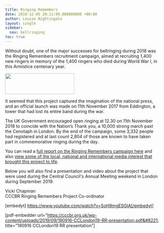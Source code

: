 ```yaml
---
title: Ringing Remembers
date: 2018-12-05 20:11:09.000000000 +00:00
author: Louise Nightingale
layout: single
sidebar:
  nav: bellringing
toc: true
---
```

Without doubt, one of the major successes for bellringing during 2018 was the Ringing Remembers recruitment campaign, aimed at recruiting 1,400 new ringers in memory of the 1,400 ringers who died during World War I, in this Armistice centenary year. 

<img loading="lazy" src="https://cccbr.org.uk/wp-content/uploads/2018/07/rrsmall.png" alt="" width="226" height="68" /> 

It seemed that this project captured the imagination of the national press, and an official launch was made on 11th November 2017 from Eddington, a tower that had lost its entire band during the war.

The UK Government encouraged open ringing at 12.30 on 11th November 2018 to coincide with the Nation’s Thank you, a 10,000 strong march past the Cenotaph in London. By the end of the campaign, some 3,332 people had registered and at last count 2,804 of those are known to have taken part in commemorative ringing during the day.

You can read a <a href="https://cccbr.org.uk/wp-content/uploads/2019/05/190308-CCCBR-website-002.pdf" target="_blank" rel="noopener noreferrer">full report on the Ringing Remembers campaign here</a> and also <a href="https://cccbr.org.uk/wp-content/uploads/2019/05/190308-Media-interest.pdf" target="_blank" rel="noopener noreferrer">view some of the local, national and international media interest that brought this project to life</a>.

Below you will also find a presentation and video about the project that were used during the Central Council&apos;s Annual Meeting weekend in London during September 2019.

Vicki Chapman  
CCCBR Ringing Remembers Project Co-ordinator

[embedyt] https://www.youtube.com/watch?v=SoH9mgESGIA[/embedyt]

[pdf-embedder url=&#8221;https://cccbr.org.uk/wp-content/uploads/2019/09/190916-CCLondon19-RR-presentation.pdf&#8221; title=&#8221;190916 CCLondon19 RR presentation&#8221;]
